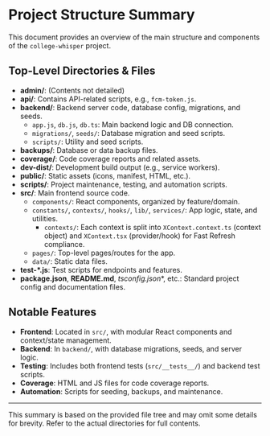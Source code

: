 # Project Structure Summary

This document provides an overview of the main structure and components of the `college-whisper` project.

## Top-Level Directories & Files

- **admin/**: (Contents not detailed)
- **api/**: Contains API-related scripts, e.g., `fcm-token.js`.
- **backend/**: Backend server code, database config, migrations, and seeds.
  - `app.js`, `db.js`, `db.ts`: Main backend logic and DB connection.
  - `migrations/`, `seeds/`: Database migration and seed scripts.
  - `scripts/`: Utility and seed scripts.
- **backups/**: Database or data backup files.
- **coverage/**: Code coverage reports and related assets.
- **dev-dist/**: Development build output (e.g., service workers).
- **public/**: Static assets (icons, manifest, HTML, etc.).
- **scripts/**: Project maintenance, testing, and automation scripts.
- **src/**: Main frontend source code.
  - `components/`: React components, organized by feature/domain.
  - `constants/`, `contexts/`, `hooks/`, `lib/`, `services/`: App logic, state, and utilities.
    - `contexts/`: Each context is split into `XContext.context.ts` (context object) and `XContext.tsx` (provider/hook) for Fast Refresh compliance.
  - `pages/`: Top-level pages/routes for the app.
  - `data/`: Static data files.
- **test-*.js**: Test scripts for endpoints and features.
- **package.json**, **README.md**, **tsconfig*.json**, etc.: Standard project config and documentation files.

## Notable Features

- **Frontend**: Located in `src/`, with modular React components and context/state management.
- **Backend**: In `backend/`, with database migrations, seeds, and server logic.
- **Testing**: Includes both frontend tests (`src/__tests__/`) and backend test scripts.
- **Coverage**: HTML and JS files for code coverage reports.
- **Automation**: Scripts for seeding, backups, and maintenance.

---
This summary is based on the provided file tree and may omit some details for brevity. Refer to the actual directories for full contents. 